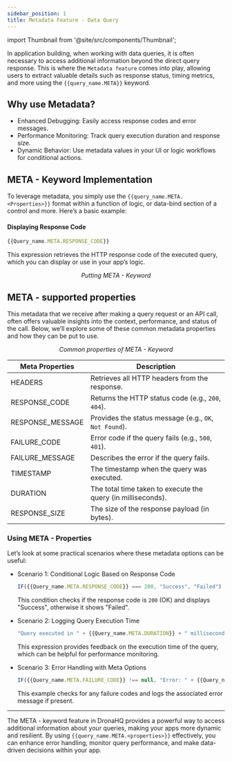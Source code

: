 ```yaml
---
sidebar_position: 1
title: Metadata Feature - Data Query
---
```


import Thumbnail from '@site/src/components/Thumbnail';



In application building, when working with data queries, it is often necessary to access additional information beyond the direct query response. This is where the `Metadata feature` comes into play, allowing users to extract valuable details such as response status, timing metrics, and more using the `{{query_name.META}}` keyword.

## Why use Metadata?

- Enhanced Debugging: Easily access response codes and error messages.
- Performance Monitoring: Track query execution duration and response size.
- Dynamic Behavior: Use metadata values in your UI or logic workflows for conditional actions.

## META - Keyword Implementation

To leverage metadata, you simply use the `{{query_name.META.<Properties>}}` format within a function of logic, or data-bind section of a control and more. Here’s a basic example:

#### Displaying Response Code

```javascript
{{Query_name.META.RESPONSE_CODE}}
```
This expression retrieves the HTTP response code of the executed query, which you can display or use in your app’s logic.

<figure>
  <Thumbnail src="/img/building-apps-concepts/meta-keyword/meta-keyword-use.png" alt="Putting META - Keyword" width='100%'/>
  <figcaption align = "center"><i>Putting META - Keyword</i></figcaption>
</figure>

## META - supported properties

This metadata that we receive after making a query request or an API call, often offers valuable insights into the context, performance, and status of the call. Below, we’ll explore some of these common metadata properties and how they can be put to use.

<figure>
  <Thumbnail src="/img/building-apps-concepts/meta-keyword/meta-keyword-properties.png" alt="Common properties of META - Keyword" width='100%'/>
  <figcaption align = "center"><i>Common properties of META - Keyword</i></figcaption>
</figure>


| Meta Properties        | Description                                            |
|------------------------|------------------------------------------------------------|
| HEADERS            | Retrieves all HTTP headers from the response.              | 
| RESPONSE_CODE      | Returns the HTTP status code (e.g., `200`, `404`).         | 
| RESPONSE_MESSAGE   | Provides the status message (e.g., `OK`, `Not Found`).     | 
| FAILURE_CODE       | Error code if the query fails (e.g., `500`, `401`).        | 
| FAILURE_MESSAGE    | Describes the error if the query fails.                    | 
| TIMESTAMP          | The timestamp when the query was executed.                 | 
| DURATION           | The total time taken to execute the query (in milliseconds).| 
| RESPONSE_SIZE      | The size of the response payload (in bytes).               | 



### Using META - Properties

Let’s look at some practical scenarios where these metadata options can be useful:

- Scenario 1: Conditional Logic Based on Response Code
  ```javascript
  IF({{Query_name.META.RESPONSE_CODE}} === 200, "Success", "Failed")
  ```
  This condition checks if the response code is `200` (OK) and displays "Success", otherwise it shows "Failed".

- Scenario 2: Logging Query Execution Time
  ```javascript
  "Query executed in " + {{Query_name.META.DURATION}} + " milliseconds."
  ```
  This expression provides feedback on the execution time of the query, which can be helpful for performance monitoring.

- Scenario 3: Error Handling with Meta Options
  ```javascript
  IF({{Query_name.META.FAILURE_CODE}} !== null, "Error: " + {{Query_name.META.FAILURE_MESSAGE}}, "Query Successful")
  ```
  This example checks for any failure codes and logs the associated error message if present.


---



The META - keyword feature in DronaHQ provides a powerful way to access additional information about your queries, making your apps more dynamic and resilient. By using `{{query_name.META.<properties>}}` effectively, you can enhance error handling, monitor query performance, and make data-driven decisions within your app.

